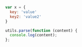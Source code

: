 ```js
var x = {
  key: 'value'
  key2: 'value2'
}
```

```javascript
utils.parse(function (content) {
  console.log(content);
};
```